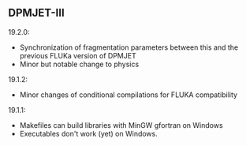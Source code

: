 ## DPMJET-III

19.2.0:
- Synchronization of fragmentation parameters between this and the previous FLUKa version of DPMJET
- Minor but notable change to physics 

19.1.2:
- Minor changes of conditional compilations for FLUKA compatibility 


19.1.1:
- Makefiles can build libraries with MinGW gfortran on Windows
- Executables don't work (yet) on Windows.